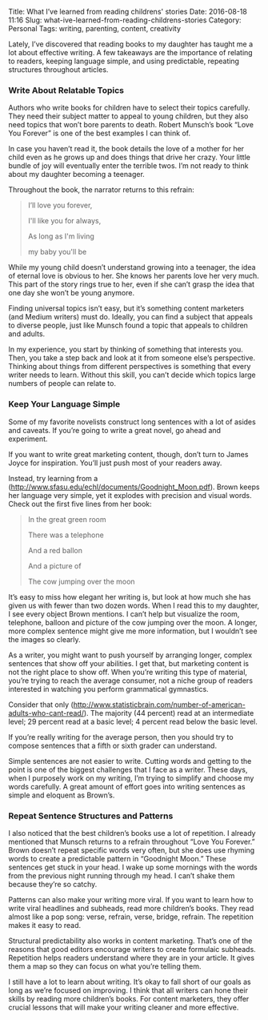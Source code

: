 Title: What I’ve learned from reading childrens' stories
Date: 2016-08-18 11:16
Slug: what-ive-learned-from-reading-childrens-stories
Category: Personal
Tags: writing, parenting, content, creativity

Lately, I’ve discovered that reading books to my daughter has taught me a lot about effective writing. A few takeaways are the importance of relating to readers, keeping language simple, and using predictable, repeating structures throughout articles.

### Write About Relatable Topics

Authors who write books for children have to select their topics carefully. They need their subject matter to appeal to young children, but they also need topics that won’t bore parents to death. Robert Munsch’s book “Love You Forever” is one of the best examples I can think of.

In case you haven’t read it, the book details the love of a mother for her child even as he grows up and does things that drive her crazy. Your little bundle of joy will eventually enter the terrible twos. I’m not ready to think about my daughter becoming a teenager.

Throughout the book, the narrator returns to this refrain:

> I’ll love you forever,
> 
> I'll like you for always,
> 
> As long as I'm living
> 
> my baby you'll be

While my young child doesn’t understand growing into a teenager, the idea of eternal love is obvious to her. She knows her parents love her very much. This part of the story rings true to her, even if she can’t grasp the idea that one day she won’t be young anymore.

Finding universal topics isn’t easy, but it’s something content marketers (and Medium writers) must do. Ideally, you can find a subject that appeals to diverse people, just like Munsch found a topic that appeals to children and adults.

In my experience, you start by thinking of something that interests you. Then, you take a step back and look at it from someone else’s perspective. Thinking about things from different perspectives is something that every writer needs to learn. Without this skill, you can’t decide which topics large numbers of people can relate to.

### Keep Your Language Simple

Some of my favorite novelists construct long sentences with a lot of asides and caveats. If you’re going to write a great novel, go ahead and experiment.

If you want to write great marketing content, though, don’t turn to James Joyce for inspiration. You’ll just push most of your readers away.

Instead, try learning from a (http://www.sfasu.edu/echl/documents/Goodnight_Moon.pdf). Brown keeps her language very simple, yet it explodes with precision and visual words. Check out the first five lines from her book:

> In the great green room
> 
> There was a telephone
> 
> And a red ballon
> 
> And a picture of
> 
> The cow jumping over the moon

It’s easy to miss how elegant her writing is, but look at how much she has given us with fewer than two dozen words. When I read this to my daughter, I see every object Brown mentions. I can’t help but visualize the room, telephone, balloon and picture of the cow jumping over the moon. A longer, more complex sentence might give me more information, but I wouldn’t see the images so clearly.

As a writer, you might want to push yourself by arranging longer, complex sentences that show off your abilities. I get that, but marketing content is not the right place to show off. When you’re writing this type of material, you’re trying to reach the average consumer, not a niche group of readers interested in watching you perform grammatical gymnastics.

Consider that only (http://www.statisticbrain.com/number-of-american-adults-who-cant-read/). The majority (44 percent) read at an intermediate level; 29 percent read at a basic level; 4 percent read below the basic level.

If you’re really writing for the average person, then you should try to compose sentences that a fifth or sixth grader can understand.

Simple sentences are not easier to write. Cutting words and getting to the point is one of the biggest challenges that I face as a writer. These days, when I purposely work on my writing, I’m trying to simplify and choose my words carefully. A great amount of effort goes into writing sentences as simple and eloquent as Brown’s.

### Repeat Sentence Structures and Patterns

I also noticed that the best children’s books use a lot of repetition. I already mentioned that Munsch returns to a refrain throughout “Love You Forever.” Brown doesn’t repeat specific words very often, but she does use rhyming words to create a predictable pattern in “Goodnight Moon.” These sentences get stuck in your head. I wake up some mornings with the words from the previous night running through my head. I can’t shake them because they’re so catchy.

Patterns can also make your writing more viral. If you want to learn how to write viral headlines and subheads, read more children’s books. They read almost like a pop song: verse, refrain, verse, bridge, refrain. The repetition makes it easy to read.

Structural predictability also works in content marketing. That’s one of the reasons that good editors encourage writers to create formulaic subheads. Repetition helps readers understand where they are in your article. It gives them a map so they can focus on what you’re telling them.

I still have a lot to learn about writing. It’s okay to fall short of our goals as long as we’re focused on improving. I think that all writers can hone their skills by reading more children’s books. For content marketers, they offer crucial lessons that will make your writing cleaner and more effective.